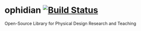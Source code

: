 # ophidian [![Build Status](https://travis-ci.org/eclufsc/ophidian.svg?branch=development)](https://travis-ci.org/eclufsc/ophidian)
Open-Source Library for Physical  Design Research and Teaching
